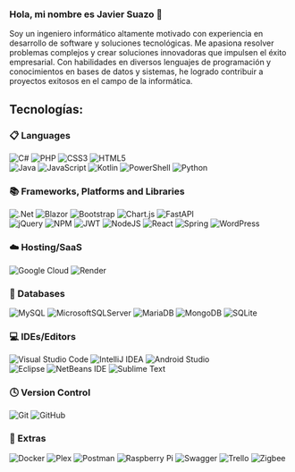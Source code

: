 ### Hola, mi nombre es Javier Suazo 👋

Soy un ingeniero informático altamente motivado con experiencia en desarrollo de software y soluciones tecnológicas. Me apasiona resolver problemas complejos y crear soluciones innovadoras que impulsen el éxito empresarial. Con habilidades en diversos lenguajes de programación y conocimientos en bases de datos y sistemas, he logrado contribuir a proyectos exitosos en el campo de la informática.

## Tecnologías:

### 📋 Languages

![C#](https://img.shields.io/badge/c%23-%23239120.svg?style=for-the-badge&logo=c-sharp&logoColor=white&style=plastic)
![PHP](https://img.shields.io/badge/php-%23777BB4.svg?style=for-the-badge&logo=php&logoColor=white&style=plastic)
![CSS3](https://img.shields.io/badge/css3-%231572B6.svg?style=for-the-badge&logo=css3&logoColor=white&style=plastic)
![HTML5](https://img.shields.io/badge/html5-%23E34F26.svg?style=for-the-badge&logo=html5&logoColor=white&style=plastic)
</br>
![Java](https://img.shields.io/badge/java-%23ED8B00.svg?style=for-the-badge&logo=openjdk&logoColor=white&style=plastic)
![JavaScript](https://img.shields.io/badge/javascript-%23323330.svg?style=for-the-badge&logo=javascript&logoColor=%23F7DF1E&style=plastic)
![Kotlin](https://img.shields.io/badge/kotlin-%237F52FF.svg?style=for-the-badge&logo=kotlin&logoColor=white&style=plastic)
![PowerShell](https://img.shields.io/badge/PowerShell-%235391FE.svg?style=for-the-badge&logo=powershell&logoColor=white&style=plastic)
![Python](https://img.shields.io/badge/python-3670A0?style=for-the-badge&logo=python&logoColor=ffdd54&style=plastic)


### 📚 Frameworks, Platforms and Libraries

![.Net](https://img.shields.io/badge/.NET-5C2D91?style=for-the-badge&logo=.net&logoColor=white&style=plastic)
![Blazor](https://img.shields.io/badge/blazor-%235C2D91.svg?style=for-the-badge&logo=blazor&logoColor=white&style=plastic)
![Bootstrap](https://img.shields.io/badge/bootstrap-%238511FA.svg?style=for-the-badge&logo=bootstrap&logoColor=white&style=plastic)
![Chart.js](https://img.shields.io/badge/chart.js-F5788D.svg?style=for-the-badge&logo=chart.js&logoColor=white&style=plastic)
![FastAPI](https://img.shields.io/badge/FastAPI-005571?style=for-the-badge&logo=fastapi&style=plastic)
</br>
![jQuery](https://img.shields.io/badge/jquery-%230769AD.svg?style=for-the-badge&logo=jquery&logoColor=white&style=plastic)
![NPM](https://img.shields.io/badge/NPM-%23CB3837.svg?style=for-the-badge&logo=npm&logoColor=white&style=plastic)
![JWT](https://img.shields.io/badge/JWT-black?style=for-the-badge&logo=JSON%20web%20tokens&style=plastic)
![NodeJS](https://img.shields.io/badge/node.js-6DA55F?style=for-the-badge&logo=node.js&logoColor=white&style=plastic)
![React](https://img.shields.io/badge/react-%2320232a.svg?style=for-the-badge&logo=react&logoColor=%2361DAFB&style=plastic)
![Spring](https://img.shields.io/badge/spring-%236DB33F.svg?style=for-the-badge&logo=spring&logoColor=white&style=plastic)
![WordPress](https://img.shields.io/badge/WordPress-%23117AC9.svg?style=for-the-badge&logo=WordPress&logoColor=white&style=plastic)

### ☁️ Hosting/SaaS

![Google Cloud](https://img.shields.io/badge/GoogleCloud-%234285F4.svg?style=for-the-badge&logo=google-cloud&logoColor=white&style=plastic)
![Render](https://img.shields.io/badge/Render-%46E3B7.svg?style=for-the-badge&logo=render&logoColor=white&style=plastic)

### 💾 Databases
![MySQL](https://img.shields.io/badge/mysql-%2300f.svg?style=for-the-badge&logo=mysql&logoColor=white&style=plastic)
![MicrosoftSQLServer](https://img.shields.io/badge/Microsoft%20SQL%20Server-CC2927?style=for-the-badge&logo=microsoft%20sql%20server&logoColor=white&style=plastic)
![MariaDB](https://img.shields.io/badge/MariaDB-003545?style=for-the-badge&logo=mariadb&logoColor=white&style=plastic)
![MongoDB](https://img.shields.io/badge/MongoDB-%234ea94b.svg?style=for-the-badge&logo=mongodb&logoColor=white&style=plastic)
![SQLite](https://img.shields.io/badge/sqlite-%2307405e.svg?style=for-the-badge&logo=sqlite&logoColor=white&style=plastic)

 ### 💻 IDEs/Editors
![Visual Studio Code](https://img.shields.io/badge/Visual%20Studio%20Code-0078d7.svg?style=for-the-badge&logo=visual-studio-code&logoColor=white&style=plastic)
![IntelliJ IDEA](https://img.shields.io/badge/IntelliJIDEA-000000.svg?style=for-the-badge&logo=intellij-idea&logoColor=white&style=plastic)
![Android Studio](https://img.shields.io/badge/Android%20Studio-3DDC84.svg?style=for-the-badge&logo=android-studio&logoColor=white&style=plastic)
</br>
![Eclipse](https://img.shields.io/badge/Eclipse-FE7A16.svg?style=for-the-badge&logo=Eclipse&logoColor=white&style=plastic)
![NetBeans IDE](https://img.shields.io/badge/NetBeansIDE-1B6AC6.svg?style=for-the-badge&logo=apache-netbeans-ide&logoColor=white&style=plastic)
![Sublime Text](https://img.shields.io/badge/sublime_text-%23575757.svg?style=for-the-badge&logo=sublime-text&logoColor=important&style=plastic)

### 🕓 Version Control

![Git](https://img.shields.io/badge/git-%23F05033.svg?style=for-the-badge&logo=git&logoColor=white&style=plastic)
![GitHub](https://img.shields.io/badge/github-%23121011.svg?style=for-the-badge&logo=github&logoColor=white&style=plastic)

### 🥅 Extras

![Docker](https://img.shields.io/badge/docker-%230db7ed.svg?style=for-the-badge&logo=docker&logoColor=white&style=plastic)
![Plex](https://img.shields.io/badge/plex-%23E5A00D.svg?style=for-the-badge&logo=plex&logoColor=white&style=plastic)
![Postman](https://img.shields.io/badge/Postman-FF6C37?style=for-the-badge&logo=postman&logoColor=white&style=plastic)
![Raspberry Pi](https://img.shields.io/badge/-RaspberryPi-C51A4A?style=for-the-badge&logo=Raspberry-Pi&style=plastic)
![Swagger](https://img.shields.io/badge/-Swagger-%23Clojure?style=for-the-badge&logo=swagger&logoColor=white&style=plastic)
![Trello](https://img.shields.io/badge/Trello-%23026AA7.svg?style=for-the-badge&logo=Trello&logoColor=white&style=plastic)
![Zigbee](https://img.shields.io/badge/zigbee-%23EB0443.svg?style=for-the-badge&logo=zigbee&logoColor=white&style=plastic)


<!--
**jsuazos/jsuazos** is a ✨ _special_ ✨ repository because its `README.md` (this file) appears on your GitHub profile.

Here are some ideas to get you started:

- 🔭 I’m currently working on ...
- 🌱 I’m currently learning ...
- 👯 I’m looking to collaborate on ...
- 🤔 I’m looking for help with ...
- 💬 Ask me about ...
- 📫 How to reach me: ...
- 😄 Pronouns: ...
- ⚡ Fun fact: ...
-->
